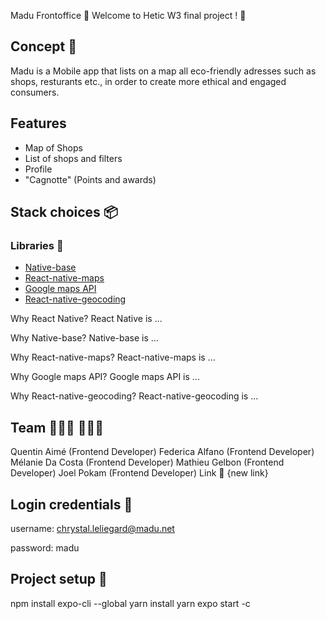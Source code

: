 Madu
Frontoffice
🍃 Welcome to Hetic W3 final project ! 🥕

## Concept 🧐
Madu is a Mobile app that lists on a map all eco-friendly adresses such as shops, resturants etc., in order to create more ethical and engaged consumers.

## Features
* Map of Shops
* List of shops and filters
* Profile
* "Cagnotte" (Points and awards)

## Stack choices 📦
### Libraries 📕
* [Native-base](https://nativebase.io)
* [React-native-maps](https://github.com/react-native-community/react-native-maps)
* [Google maps API](https://developers.google.com/maps/documentation)
* [React-native-geocoding](https://github.com/marlove/react-native-geocoding)


Why React Native?
React Native is ...

Why Native-base?
Native-base is ...

Why React-native-maps?
React-native-maps is ...

Why Google maps API?
Google maps API is ...

Why React-native-geocoding?
React-native-geocoding is ...

## Team 👩🏻‍💻 👨🏻‍💻
Quentin Aimé (Frontend Developer)
Federica Alfano (Frontend Developer)
Mélanie Da Costa (Frontend Developer)
Mathieu Gelbon (Frontend Developer)
Joel Pokam (Frontend Developer)
Link 🐼
{new link}

## Login credentials 🔑
username: chrystal.leliegard@madu.net

password: madu

## Project setup 🚀
npm install expo-cli --global
yarn install
yarn expo start -c
